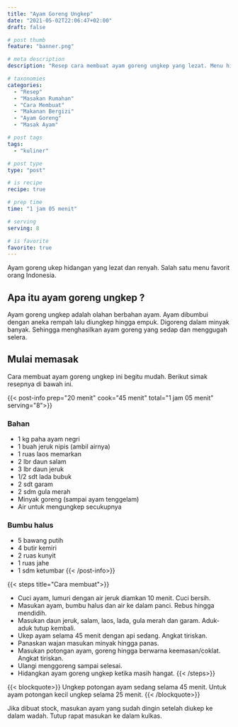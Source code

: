 ```yaml
---
title: "Ayam Goreng Ungkep"
date: "2021-05-02T22:06:47+02:00"
draft: false

# post thumb
feature: "banner.png"

# meta description
description: "Resep cara membuat ayam goreng ungkep yang lezat. Menu hidangan ini membuat lidah ketagihan."

# taxonomies
categories:
  - "Resep"
  - "Masakan Rumahan"
  - "Cara Membuat"
  - "Makanan Bergizi"
  - "Ayam Goreng"
  - "Masak Ayam"

# post tags
tags:
  - "kuliner"

# post type
type: "post"

# is recipe
recipe: true

# prep time
time: "1 jam 05 menit"

# serving
serving: 8

# is favorite
favorite: true
---
```

Ayam goreng ukep hidangan yang lezat dan renyah. Salah satu menu favorit orang Indonesia.

## Apa itu ayam goreng ungkep ?

Ayam goreng ungkep adalah olahan berbahan ayam. Ayam dibumbui dengan aneka rempah lalu diungkep hingga empuk. Digoreng dalam minyak banyak. Sehingga menghasilkan ayam goreng yang sedap dan menggugah selera.

## Mulai memasak

Cara membuat ayam goreng ungkep ini begitu mudah. Berikut simak resepnya di bawah ini.

{{< post-info prep="20 menit" cook="45 menit" total="1 jam 05 menit" serving="8">}}

### Bahan

-   1 kg paha ayam negri
-   1 buah jeruk nipis (ambil airnya)
-   1 ruas laos memarkan
-   2 lbr daun salam
-   3 lbr daun jeruk
-   1/2 sdt lada bubuk
-   2 sdt garam
-   2 sdm gula merah
-   Minyak goreng (sampai ayam tenggelam)
-   Air untuk mengungkep secukupnya

### Bumbu halus

-   5 bawang putih
-   4 butir kemiri
-   2 ruas kunyit
-   1 ruas jahe
-   1 sdm ketumbar
{{< /post-info>}}

{{< steps title="Cara membuat">}}
-   Cuci ayam, lumuri dengan air jeruk diamkan 10 menit. Cuci bersih.
-   Masukan ayam, bumbu halus dan air ke dalam panci. Rebus hingga mendidih.
-   Masukan daun jeruk, salam, laos, lada, gula merah dan garam. Aduk-aduk tutup kembali.
-   Ukep ayam selama 45 menit dengan api sedang. Angkat tiriskan.
-   Panaskan wajan masukan minyak hingga panas.
-   Masukan potongan ayam, goreng hingga berwarna keemasan/coklat. Angkat tiriskan.
-   Ulangi menggoreng sampai selesai.
-   Hidangkan ayam goreng ungkep ketika masih hangat.
{{< /steps>}}

{{< blockquote>}}
Ungkep potongan ayam sedang selama 45 menit. Untuk ayam potongan kecil ungkep selama 25 menit.
{{< /blockquote>}}

Jika dibuat stock, masukan ayam yang sudah dingin setelah diukep ke dalam wadah. Tutup rapat masukan ke dalam kulkas.


